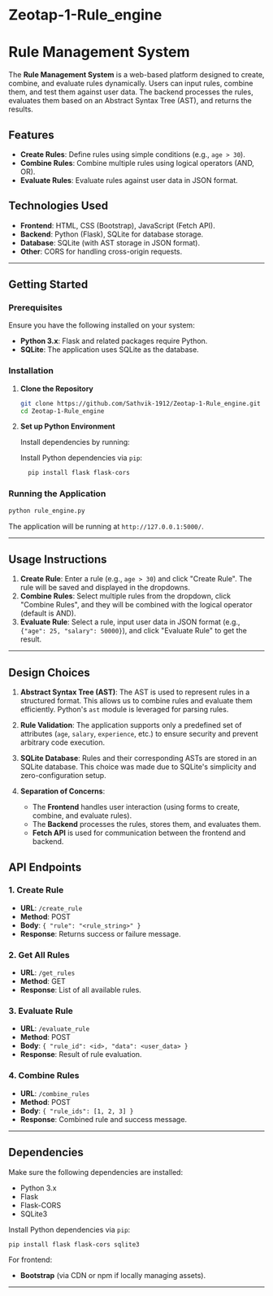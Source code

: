 # Zeotap-1-Rule_engine


# Rule Management System

The **Rule Management System** is a web-based platform designed to create, combine, and evaluate rules dynamically. Users can input rules, combine them, and test them against user data. The backend processes the rules, evaluates them based on an Abstract Syntax Tree (AST), and returns the results.

## Features

- **Create Rules**: Define rules using simple conditions (e.g., `age > 30`).
- **Combine Rules**: Combine multiple rules using logical operators (AND, OR).
- **Evaluate Rules**: Evaluate rules against user data in JSON format.

## Technologies Used

- **Frontend**: HTML, CSS (Bootstrap), JavaScript (Fetch API).
- **Backend**: Python (Flask), SQLite for database storage.
- **Database**: SQLite (with AST storage in JSON format).
- **Other**: CORS for handling cross-origin requests.

---

## Getting Started

### Prerequisites

Ensure you have the following installed on your system:

- **Python 3.x**: Flask and related packages require Python.
- **SQLite**: The application uses SQLite as the database.


### Installation

1. **Clone the Repository**

   ```bash
   git clone https://github.com/Sathvik-1912/Zeotap-1-Rule_engine.git
   cd Zeotap-1-Rule_engine
   ```

2. **Set up Python Environment**

   Install dependencies by running:

   Install Python dependencies via `pip`:

   ```bash
     pip install flask flask-cors 
   ```


### Running the Application

  

   ```bash
   python rule_engine.py
   ```

   The application will be running at `http://127.0.0.1:5000/`.


---

## Usage Instructions

1. **Create Rule**: Enter a rule (e.g., `age > 30`) and click "Create Rule". The rule will be saved and displayed in the dropdowns.
2. **Combine Rules**: Select multiple rules from the dropdown, click "Combine Rules", and they will be combined with the logical operator (default is AND).
3. **Evaluate Rule**: Select a rule, input user data in JSON format (e.g., `{"age": 25, "salary": 50000}`), and click "Evaluate Rule" to get the result.

---

## Design Choices

1. **Abstract Syntax Tree (AST)**: 
   The AST is used to represent rules in a structured format. This allows us to combine rules and evaluate them efficiently. Python's `ast` module is leveraged for parsing rules.
   
2. **Rule Validation**:
   The application supports only a predefined set of attributes (`age`, `salary`, `experience`, etc.) to ensure security and prevent arbitrary code execution.

3. **SQLite Database**:
   Rules and their corresponding ASTs are stored in an SQLite database. This choice was made due to SQLite's simplicity and zero-configuration setup.

4. **Separation of Concerns**:
   - The **Frontend** handles user interaction (using forms to create, combine, and evaluate rules).
   - The **Backend** processes the rules, stores them, and evaluates them.
   - **Fetch API** is used for communication between the frontend and backend.


## API Endpoints

### 1. **Create Rule**
   - **URL**: `/create_rule`
   - **Method**: POST
   - **Body**: `{ "rule": "<rule_string>" }`
   - **Response**: Returns success or failure message.

### 2. **Get All Rules**
   - **URL**: `/get_rules`
   - **Method**: GET
   - **Response**: List of all available rules.

### 3. **Evaluate Rule**
   - **URL**: `/evaluate_rule`
   - **Method**: POST
   - **Body**: `{ "rule_id": <id>, "data": <user_data> }`
   - **Response**: Result of rule evaluation.

### 4. **Combine Rules**
   - **URL**: `/combine_rules`
   - **Method**: POST
   - **Body**: `{ "rule_ids": [1, 2, 3] }`
   - **Response**: Combined rule and success message.

---

## Dependencies

Make sure the following dependencies are installed:

- Python 3.x
- Flask
- Flask-CORS
- SQLite3

Install Python dependencies via `pip`:

```bash
pip install flask flask-cors sqlite3
```

For frontend:

- **Bootstrap** (via CDN or npm if locally managing assets).

---


